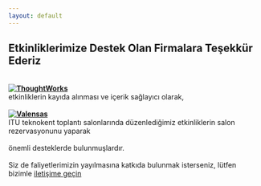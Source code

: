 ```yaml
---
layout: default
---
```


<div class="row">
<div class="col-md-9">

<div class="row">
	<h2>Etkinliklerimize Destek Olan Firmalara Teşekkür Ederiz</h2>
</div>
<br/>
<div class="row">
	<div class="col-sm-4"><strong><a href="http://www.thoughtworks.com" target="_blank"><img src="/assets/img/thoughtworks.png" alt="ThoughtWorks"/></a></strong></div>
	<div class="col-sm-8">etkinliklerin kayıda alınması ve içerik sağlayıcı olarak, </div>
</div>
<br/>
<div class="row">
	<div class="col-sm-4"><strong><a href="http://valensas.com" target="_blank"><img src="/assets/img/valensas.png" alt="Valensas"></a></strong></div>
	<div class="col-sm-8">ITU teknokent toplantı salonlarında düzenlediğimiz etkinliklerin salon rezervasyonunu yaparak</div>
</div>
<br/>
<div class="row">
	önemli desteklerde bulunmuşlardır.
</div>
<br/>
<div class="row">
	Siz de faliyetlerimizin yayılmasına katkıda bulunmak isterseniz, lütfen bizimle <a href="http://istanbulcoders.org/contact">iletişime geçin</a>
</div>

</div>
</div>
